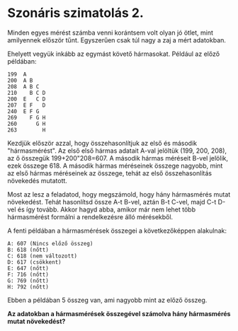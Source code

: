 # Szonáris szimatolás 2.

Minden egyes mérést számba venni korántsem volt olyan jó ötlet, mint amilyennek először tűnt. Egyszerűen csak túl nagy a zaj a mért adatokban.

Ehelyett vegyük inkább az egymást követő hármasokat. Például az előző példában:

```
199  A      
200  A B    
208  A B C  
210    B C D
200  E   C D
207  E F   D
240  E F G  
269    F G H
260      G H
263        H
```

Kezdjük először azzal, hogy összehasonlítjuk az első és második "hármasmérést". Az első első hármas adatait A-val jelöltük (199, 200, 208), az ő összegük 199+200"208=607. A második hármas méréseit B-vel jelölik, ezek összege 618. A második hármas méréseinek összege nagyobb, mint az első hármas méréseinek az összege, tehát az első összehasonlítás növekedés mutatott.

Most az lesz a feladatod, hogy megszámold, hogy hány hármasmérés mutat növekedést. Tehát hasonlítsd össze A-t B-vel, aztán B-t C-vel, majd C-t D-vel és így tovább. Akkor hagyd abba, amikor már nem lehet több hármasmérést formálni a rendelkezésre álló mérésekből.

A fenti példában a hármasmérések összegei a következőképpen alakulnak:

```
A: 607 (Nincs előző összeg)
B: 618 (nőtt)
C: 618 (nem változott)
D: 617 (csökkent)
E: 647 (nőtt)
F: 716 (nőtt)
G: 769 (nőtt)
H: 792 (nőtt)
```

Ebben a példában 5 összeg van, ami nagyobb mint az előző összeg.

**Az adatokban a hármasmérések összegével számolva hány hármasmérés mutat növekedést?**
